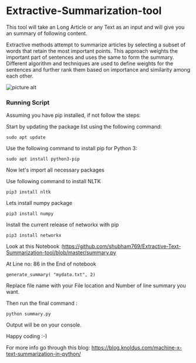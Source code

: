 # Extractive-Summarization-tool
This tool will take an Long Article or any Text as an input and will give you an summary of following content.

Extractive methods attempt to summarize articles by selecting a subset of words that retain the most important points.  This approach weights the important part of sentences and uses the same to form the summary. Different algorithm and techniques are used to define weights for the sentences and further rank them based on importance and similarity among each other.

![picture alt](https://github.com/shubham769/Extractive-Text-Summarization-tool/blob/master/text.png)


### Running Script

Assuming you have pip installed, if not follow the steps: 

Start by updating the package list using the following command:


`sudo apt update`


Use the following command to install pip for Python 3:

`sudo apt install python3-pip`
 
Now let's import all necessary packages

Use following command to install NLTK 

`pip3 install nltk`

Lets install numpy package

`pip3 install numpy`

Install the current release of networkx with pip

`pip3 install networkx`

Look at this Notebook :https://github.com/shubham769/Extractive-Text-Summarization-tool/blob/master/summary.py

At Line no: 86 in the End of notebook

`generate_summary( "mydata.txt", 2)`

Replace file name with your File location and Number of line summary you want.

Then run the final command :

`python summary.py`

Output will be on your console.

Happy coding :-)

For more info go through this blog: https://blog.knoldus.com/machine-x-text-summarization-in-python/
